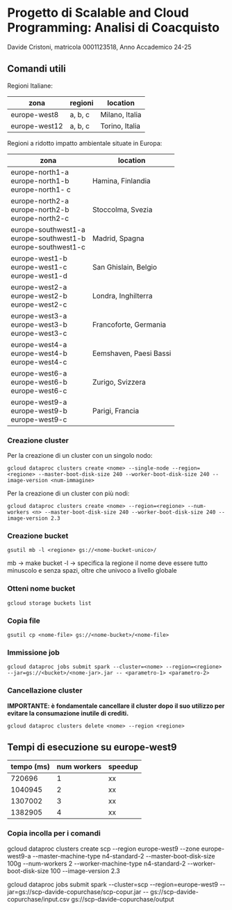 # Progetto di Scalable and Cloud Programming: Analisi di Coacquisto
Davide Cristoni, matricola 0001123518, Anno Accademico 24-25

## Comandi utili

Regioni Italiane:

| zona          | regioni | location       |
|---------------|---------|----------------|
| europe-west8  | a, b, c | Milano, Italia |
| europe-west12 | a, b, c | Torino, Italia |



Regioni a ridotto impatto ambientale situate in Europa:

| zona                                                                    | location               |
|-------------------------------------------------------------------------|------------------------|
| europe-north1-a <br/> europe-north1-b <br/> europe-north1- c            | Hamina, Finlandia      |
| europe-north2-a <br/> europe-north2-b <br/> europe-north2-c             | Stoccolma, Svezia      |
| europe-southwest1-a <br/> europe-southwest1-b <br/> europe-southwest1-c | Madrid, Spagna         |
| europe-west1-b <br/> europe-west1-c <br/> europe-west1-d                | San Ghislain, Belgio   |
| europe-west2-a <br/> europe-west2-b <br/> europe-west2-c                | Londra, Inghilterra    |
| europe-west3-a <br/> europe-west3-b <br/> europe-west3-c                | Francoforte, Germania  |
| europe-west4-a <br/> europe-west4-b <br/> europe-west4-c                | Eemshaven, Paesi Bassi |
| europe-west6-a <br/> europe-west6-b <br/> europe-west6-c                | Zurigo, Svizzera       |
| europe-west9-a <br/> europe-west9-b <br/> europe-west9-c                | Parigi, Francia        |


### Creazione cluster
Per la creazione di un cluster con un singolo nodo:
```shell
gcloud dataproc clusters create <nome> --single-node --region=<regione> --master-boot-disk-size 240 --worker-boot-disk-size 240 --image-version <num-immagine>
```
Per la creazione di un cluster con più nodi:
```shell
gcloud dataproc clusters create <nome> --region=<regione> --num-workers <n> --master-boot-disk-size 240 --worker-boot-disk-size 240 --image-version 2.3
```

### Creazione bucket
```shell
gsutil mb -l <regione> gs://<nome-bucket-unico>/
```
mb -> make bucket
-l -> specifica la regione
il nome deve essere tutto minuscolo e senza spazi, oltre che univoco a livello globale

### Otteni nome bucket
```shell
gcloud storage buckets list
```

### Copia file
```shell
gsutil cp <nome-file> gs://<nome-bucket>/<nome-file>
```
### Immissione job

```shell
gcloud dataproc jobs submit spark --cluster=<nome> --region=<regione> --jar=gs://<bucket>/<nome-jar>.jar -- <parametro-1> <parametro-2>
```

### Cancellazione cluster
**IMPORTANTE: è fondamentale cancellare il cluster dopo il suo utilizzo per 
evitare la consumazione inutile di crediti.**
```shell
gcloud dataproc clusters delete <nome> --region <regione>
```
## Tempi di esecuzione su europe-west9

| tempo (ms) | num workers | speedup |
|------------|-------------|---------|
| 720696     | 1           | xx      |
| 1040945    | 2           | xx      |
| 1307002    | 3           | xx      |
| 1382905    | 4           | xx      |

### Copia incolla per i comandi
gcloud dataproc clusters create scp --region europe-west9 --zone europe-west9-a --master-machine-type n4-standard-2 --master-boot-disk-size 100g --num-workers 2 --worker-machine-type n4-standard-2 --worker-boot-disk-size 100 --image-version 2.3

gcloud dataproc jobs submit spark --cluster=scp --region=europe-west9 --jar=gs://scp-davide-copurchase/scp-copur.jar -- gs://scp-davide-copurchase/input.csv gs://scp-davide-copurchase/output